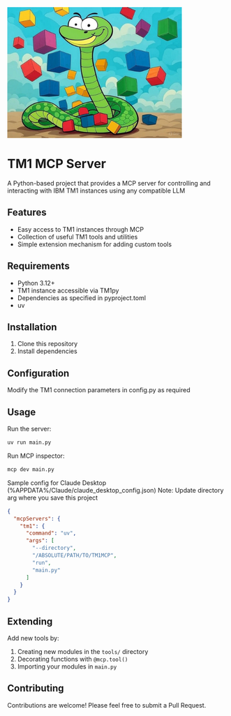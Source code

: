 <img src="logo.jpg" alt="alt text" width="400"/>

# TM1 MCP Server

A Python-based project that provides a MCP server for controlling and interacting with IBM TM1 instances using any compatible LLM

## Features

- Easy access to TM1 instances through MCP
- Collection of useful TM1 tools and utilities
- Simple extension mechanism for adding custom tools

## Requirements

- Python 3.12+
- TM1 instance accessible via TM1py
- Dependencies as specified in pyproject.toml
- uv

## Installation

1. Clone this repository
2. Install dependencies

## Configuration

Modify the TM1 connection parameters in config.py as required

## Usage

Run the server:

```bash
uv run main.py
```

Run MCP inspector:

```bash
mcp dev main.py
```

Sample config for Claude Desktop (%APPDATA%/Claude/claude_desktop_config.json)
Note: Update directory arg where you save this project

```json
{
  "mcpServers": {
    "tm1": {
      "command": "uv",
      "args": [
        "--directory",
        "/ABSOLUTE/PATH/TO/TM1MCP",
        "run",
        "main.py"
      ]
    }
  }
}
```

## Extending

Add new tools by:

1. Creating new modules in the `tools/` directory
2. Decorating functions with `@mcp.tool()`
3. Importing your modules in `main.py`

## Contributing

Contributions are welcome! Please feel free to submit a Pull Request.

